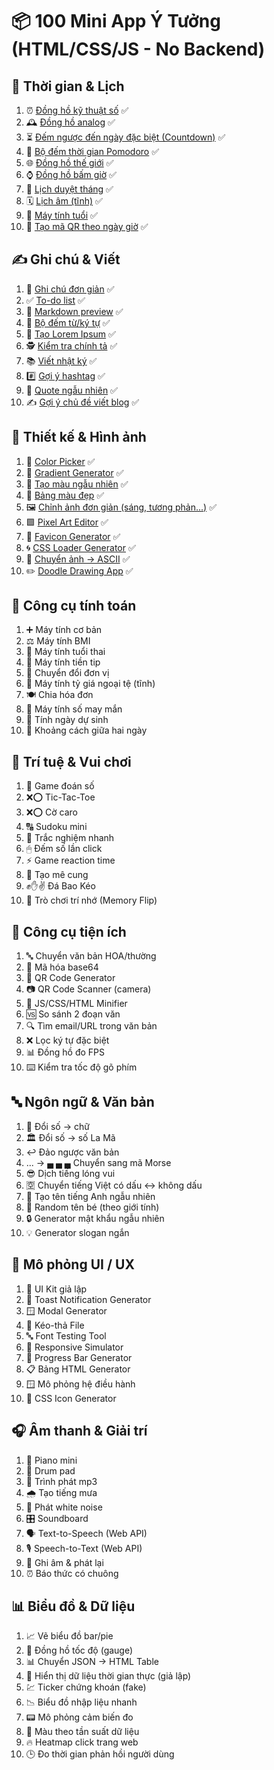 # 📦 100 Mini App Ý Tưởng (HTML/CSS/JS - No Backend)

## 📅 Thời gian & Lịch

1.  ⏰ [Đồng hồ kỹ thuật số](https://dotphonglong.com/time/01-digital-clock.html) ✅
2.  🕰 [Đồng hồ analog](https://dotphonglong.com/time/02-analog-clock.html) ✅
3.  ⏳ [Đếm ngược đến ngày đặc biệt (Countdown)](https://dotphonglong.com/time/03-countdown.html) ✅
4.  🍅 [Bộ đếm thời gian Pomodoro](https://dotphonglong.com/time/04-pomodoro.html) ✅
5.  🌐 [Đồng hồ thế giới](https://dotphonglong.com/time/05-world-clock.html) ✅
6.  ⌚ [Đồng hồ bấm giờ](https://dotphonglong.com/time/06-stopwatch.html) ✅
7.  📆 [Lịch duyệt tháng](https://dotphonglong.com/time/07-calendar.html) ✅
8.  🗓 [Lịch âm (tĩnh)](https://dotphonglong.com/time/08-luna-calendar.html) ✅
9.  👶 [Máy tính tuổi](https://dotphonglong.com/time/09-age-calculator.html) ✅
10. 🧾 [Tạo mã QR theo ngày giờ](https://dotphonglong.com/time/10-time-qr-code-generator.html) ✅

## ✍️ Ghi chú & Viết

1.  📝 [Ghi chú đơn giản](https://dotphonglong.com/writing/01-note-taker.html) ✅
2.  ✅ [To-do list](https://dotphonglong.com/writing/02-to-do-list.html) ✅
3.  📄 [Markdown preview](https://dotphonglong.com/writing/03-markdown-preview.html) ✅
4.  🔢 [Bộ đếm từ/ký tự](https://dotphonglong.com/writing/04-word-counter.html) ✅
5.  🧪 [Tạo Lorem Ipsum](https://dotphonglong.com/writing/05-lorem-ipsum-generator.html) ✅
6.  🕵️ [Kiểm tra chính tả](https://dotphonglong.com/writing/06-spell-checker.html) ✅
7.  📚 [Viết nhật ký](https://dotphonglong.com/writing/07-journal.html) ✅
8.  #️⃣ [Gợi ý hashtag](https://dotphonglong.com/writing/08-hashtag-generator.html) ✅
9.  💬 [Quote ngẫu nhiên](https://dotphonglong.com/writing/09-quote-generator.html) ✅
10. ✍️ [Gợi ý chủ đề viết blog](https://dotphonglong.com/writing/10-blog-generator.html) ✅

## 🎨 Thiết kế & Hình ảnh

1.  🎨 [Color Picker](https://dotphonglong.com/design/01-color-picker.html) ✅
2.  🌈 [Gradient Generator](https://dotphonglong.com/design/02-gradient-generator.html) ✅
3.  🧊 [Tạo màu ngẫu nhiên](https://dotphonglong.com/design/03-random-color-generator.html) ✅
4.  🎨 [Bảng màu đẹp](https://dotphonglong.com/design/04-palette.html) ✅
5.  🖼 [Chỉnh ảnh đơn giản (sáng, tương phản...)](https://dotphonglong.com/design/05-simple-image-editor.html) ✅
6.  🟩 [Pixel Art Editor](https://dotphonglong.com/design/06-pixel-art-editor.html) ✅
7.  🧱 [Favicon Generator](https://dotphonglong.com/design/07-favicon-generator.html) ✅
8.  🌀 [CSS Loader Generator](https://dotphonglong.com/design/08-css-loader-generator.html) ✅
9.  🧾 [Chuyển ảnh → ASCII](https://dotphonglong.com/design/09-ascii-image-converter.html) ✅
10. ✏️ [Doodle Drawing App](https://dotphonglong.com/design/10-doodle-drawing-app.html) ✅

## 🔢 Công cụ tính toán

1.  ➕ Máy tính cơ bản
2.  ⚖️ Máy tính BMI
3.  🤰 Máy tính tuổi thai
4.  💸 Máy tính tiền tip
5.  🔁 Chuyển đổi đơn vị
6.  💱 Máy tính tỷ giá ngoại tệ (tĩnh)
7.  🍽 Chia hóa đơn
8.  🎲 Máy tính số may mắn
9.  🍼 Tính ngày dự sinh
10. 📆 Khoảng cách giữa hai ngày

## 🧠 Trí tuệ & Vui chơi

1.  🔢 Game đoán số
2.  ❌⭕ Tic-Tac-Toe
3.  ❌⭕ Cờ caro
4.  🔠 Sudoku mini
5.  📝 Trắc nghiệm nhanh
6.  🖱 Đếm số lần click
7.  ⚡ Game reaction time
8.  🧩 Tạo mê cung
9.  ✊✋✌️ Đá Bao Kéo
10. 🧠 Trò chơi trí nhớ (Memory Flip)

## 🔧 Công cụ tiện ích

1.  🔤 Chuyển văn bản HOA/thường
2.  🔐 Mã hóa base64
3.  📱 QR Code Generator
4.  📷 QR Code Scanner (camera)
5.  🔧 JS/CSS/HTML Minifier
6.  🆚 So sánh 2 đoạn văn
7.  🔍 Tìm email/URL trong văn bản
8.  ❌ Lọc ký tự đặc biệt
9.  📊 Đồng hồ đo FPS
10. ⌨️ Kiểm tra tốc độ gõ phím

## 🔤 Ngôn ngữ & Văn bản

1.  🔢 Đổi số → chữ
2.  🏛 Đổi số → số La Mã
3.  ↩️ Đảo ngược văn bản
4.  ... → ▄ ▄ ▄ Chuyển sang mã Morse
5.  😎 Dịch tiếng lóng vui
6.  🈳 Chuyển tiếng Việt có dấu ↔ không dấu
7.  👤 Tạo tên tiếng Anh ngẫu nhiên
8.  👶 Random tên bé (theo giới tính)
9.  🔒 Generator mật khẩu ngẫu nhiên
10. 💡 Generator slogan ngắn

## 📱 Mô phỏng UI / UX

1.  🧩 UI Kit giả lập
2.  🔔 Toast Notification Generator
3.  🪟 Modal Generator
4.  📂 Kéo-thả File
5.  🔤 Font Testing Tool
6.  📱 Responsive Simulator
7.  📶 Progress Bar Generator
8.  📋 Bảng HTML Generator
9.  🪟 Mô phỏng hệ điều hành
10. 🔲 CSS Icon Generator

## 🎧 Âm thanh & Giải trí

1.  🎹 Piano mini
2.  🥁 Drum pad
3.  🎼 Trình phát mp3
4.  🌧 Tạo tiếng mưa
5.  📢 Phát white noise
6.  🎛 Soundboard
7.  🗣 Text-to-Speech (Web API)
8.  🎙 Speech-to-Text (Web API)
9.  🔴 Ghi âm & phát lại
10. ⏰ Báo thức có chuông

## 📊 Biểu đồ & Dữ liệu

1.  📈 Vẽ biểu đồ bar/pie
2.  🧭 Đồng hồ tốc độ (gauge)
3.  📊 Chuyển JSON → HTML Table
4.  🔄 Hiển thị dữ liệu thời gian thực (giả lập)
5.  💹 Ticker chứng khoán (fake)
6.  📉 Biểu đồ nhập liệu nhanh
7.  📟 Mô phỏng cảm biến đo
8.  🎨 Màu theo tần suất dữ liệu
9.  🔥 Heatmap click trang web
10. 🕒 Đo thời gian phản hồi người dùng
